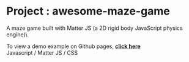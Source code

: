# Project : awesome-maze-game
A maze game built with Matter JS (a 2D rigid body JavaScript physics engine)\

To view a demo example on Github pages, **[click here](https://criscrispy.github.io/awesome-maze-game/)**\
Javascript / Matter JS / CSS
